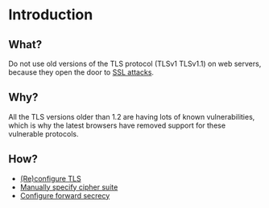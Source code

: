 # Introduction

## What?

Do not use old versions of the TLS protocol (TLSv1 TLSv1.1) on web servers, because they open the door to [SSL attacks](red-network:docs/application/ssl). 

## Why?

All the TLS versions older than 1.2 are having lots of known vulnerabilities, which is why the latest browsers have removed support for these vulnerable protocols. 

## How?

* [(Re)configure TLS](tls.md)
* [Manually specify cipher suite](cipher.md)
* [Configure forward secrecy](forward-secrecy.md)

